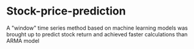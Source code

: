 # Stock-price-prediction

A "window" time series method based on machine learning models was brought up to predict stock return and achieved faster calculations than ARMA model

